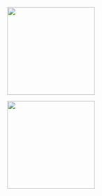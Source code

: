 
<a href="https://solved.ac/babnbabn"><img src="http://mazassumnida.wtf/api/generate_badge?boj=babnbabn" height="200"></a>

<a href="https://github.com/WithJo"><img src="https://github-readme-stats.vercel.app/api/top-langs/?username=WithJo" height="200"></a>
